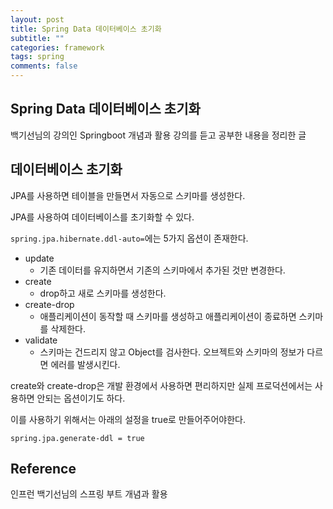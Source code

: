 ```yaml
---
layout: post
title: Spring Data 데이터베이스 초기화
subtitle: ""
categories: framework
tags: spring
comments: false
---
```


## Spring Data 데이터베이스 초기화

백기선님의 강의인 Springboot 개념과 활용 강의를 듣고 공부한 내용을 정리한 글

## 데이터베이스 초기화

JPA를 사용하면 테이블을 만들면서 자동으로 스키마를 생성한다.

JPA를 사용하여 데이터베이스를 초기화할 수 있다.

`spring.jpa.hibernate.ddl-auto=`에는 5가지 옵션이 존재한다.

- update
  - 기존 데이터를 유지하면서 기존의 스키마에서 추가된 것만 변경한다.
- create
  - drop하고 새로 스키마를 생성한다.
- create-drop
  - 애플리케이션이 동작할 때 스키마를 생성하고 애플리케이션이 종료하면 스키마를 삭제한다.
- validate
  - 스키마는 건드리지 않고 Object를 검사한다. 오브젝트와 스키마의 정보가 다르면 에러를 발생시킨다.

create와 create-drop은 개발 환경에서 사용하면 편리하지만 실제 프로덕션에서는 사용하면 안되는 옵션이기도 하다.

이를 사용하기 위해서는 아래의 설정을 true로 만들어주어야한다.

`spring.jpa.generate-ddl = true`

## Reference

인프런 백기선님의 스프링 부트 개념과 활용
